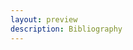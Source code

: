 ```yaml
---
layout: preview
description: Bibliography
---
```


<script>
{{ https://api.zotero.org/groups/4472460/collections/FK3UWFVP/items/top?format=bib&style=geistes-und-kulturwissenschaften-heilmann&linkwrap=1 }}
</script>
